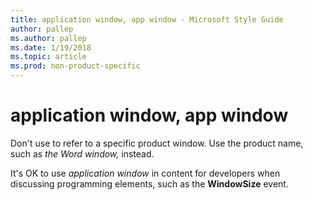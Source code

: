 ```yaml
---
title: application window, app window - Microsoft Style Guide
author: pallep
ms.author: pallep
ms.date: 1/19/2018
ms.topic: article
ms.prod: non-product-specific
---
```


# application window, app window

Don't use to refer to a specific product window. Use the product name, such as *the Word window,* instead.

It's OK to use *application window* in content for developers when discussing programming elements, such as the **WindowSize** event.
